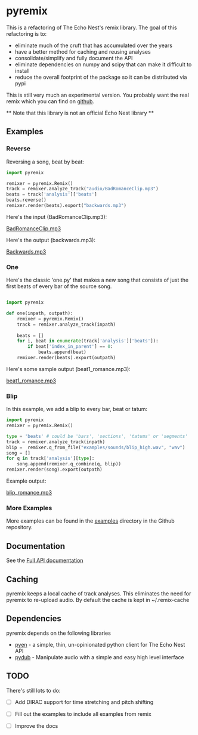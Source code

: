 # pyremix

This is a refactoring of The Echo Nest's remix library. The goal of this refactoring is to:

 - eliminate much of the cruft that has accumulated over the years
 - have a better method for caching and reusing analyses
 - consolidate/simplify and fully document the API
 - eliminate dependencies on numpy and scipy that can make it difficult to install
 - reduce the overall footprint of the package so it can be distributed via pypi
 
This is still very much an experimental version. You probably want the real remix
which you can find on [github](http://echonest.github.io/remix/). 

** Note that this library is not an official Echo Nest library **
 
## Examples

### Reverse

Reversing a song, beat by beat:

```python
import pyremix

remixer = pyremix.Remix()
track = remixer.analyze_track("audio/BadRomanceClip.mp3")
beats = track['analysis']['beats']
beats.reverse()
remixer.render(beats).export("backwards.mp3")
```
    
Here's the input (BadRomanceClip.mp3): 

<a href="http://static.echonest.com/pyremix/audio/BadRomanceClip.mp3">BadRomanceClip.mp3</a>

Here's the output (backwards.mp3):

<a href="http://static.echonest.com/pyremix/audio/backwards.mp3">Backwards.mp3</a>
    
    
### One

Here's the classic 'one.py' that makes a new song that consists of just the first beats of every bar of the source song.

```python

import pyremix

def one(inpath, outpath):
    remixer = pyremix.Remix()
    track = remixer.analyze_track(inpath)
    
    beats = []
    for i, beat in enumerate(track['analysis']['beats']):
        if beat['index_in_parent'] == 0:
            beats.append(beat)
    remixer.render(beats).export(outpath)
```

Here's some sample output (beat1_romance.mp3):

<a href="http://static.echonest.com/pyremix/audio/beat1_romance.mp3">beat1_romance.mp3</a>

### Blip

In this example, we add a blip to every bar, beat or tatum:

```python
import pyremix
remixer = pyremix.Remix()

type = 'beats' # could be 'bars', 'sections', 'tatums' or 'segments'
track = remixer.analyze_track(inpath)
blip =  remixer.q_from_file("examples/sounds/blip_high.wav", "wav")
song = []
for q in track['analysis'][type]:
    song.append(remixer.q_combine(q, blip))
remixer.render(song).export(outpath)
```

Example output:

<a href="http://static.echonest.com/pyremix/audio/beat1_romance.mp3">blip_romance.mp3</a>

### More Examples
More examples can be found in the [examples](https://github.com/plamere/pyremix/tree/master/examples) directory in the Github repository.

## Documentation

See the [Full API documentation](http://static.echonest.com/pyremix/docs/pyremix.html)

## Caching
pyremix keeps a local cache of track analyses. This eliminates the need for pyremix to re-upload audio.  By default the cache is kept in ~/.remix-cache            
## Dependencies
pyremix depends on the following libraries

- [pyen](https://github.com/plamere/pyen) - a simple, thin, un-opinionated python client for The Echo Nest API 
- [pydub](https://github.com/jiaaro/pydub/) - Manipulate audio with a simple and easy high level interface 


## TODO
There's still lots to do:

 - [ ] Add DIRAC support for time stretching and pitch shifting
 - [ ] Fill out the examples to include all examples from remix
 - [ ] Improve the docs


